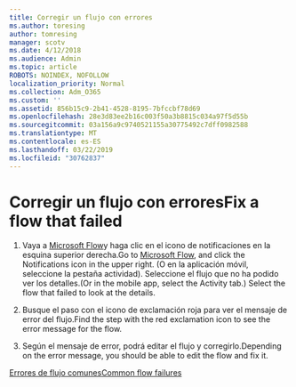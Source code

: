```yaml
---
title: Corregir un flujo con errores
ms.author: toresing
author: tomresing
manager: scotv
ms.date: 4/12/2018
ms.audience: Admin
ms.topic: article
ROBOTS: NOINDEX, NOFOLLOW
localization_priority: Normal
ms.collection: Adm_O365
ms.custom: ''
ms.assetid: 856b15c9-2b41-4528-8195-7bfccbf78d69
ms.openlocfilehash: 28e3d83ee2b16c003f50a3b8815c034a97f5d55b
ms.sourcegitcommit: 03a156a9c9740521155a30775492c7dff0982588
ms.translationtype: MT
ms.contentlocale: es-ES
ms.lasthandoff: 03/22/2019
ms.locfileid: "30762837"
---
```

# <a name="fix-a-flow-that-failed"></a><span data-ttu-id="eff42-102">Corregir un flujo con errores</span><span class="sxs-lookup"><span data-stu-id="eff42-102">Fix a flow that failed</span></span>

1. <span data-ttu-id="eff42-103">Vaya a [Microsoft Flow](https://flow.microsoft.com/)y haga clic en el icono de notificaciones en la esquina superior derecha.</span><span class="sxs-lookup"><span data-stu-id="eff42-103">Go to [Microsoft Flow](https://flow.microsoft.com/), and click the Notifications icon in the upper right.</span></span> <span data-ttu-id="eff42-104">(O en la aplicación móvil, seleccione la pestaña actividad). Seleccione el flujo que no ha podido ver los detalles.</span><span class="sxs-lookup"><span data-stu-id="eff42-104">(Or in the mobile app, select the Activity tab.) Select the flow that failed to look at the details.</span></span>
    
2. <span data-ttu-id="eff42-105">Busque el paso con el icono de exclamación roja para ver el mensaje de error del flujo.</span><span class="sxs-lookup"><span data-stu-id="eff42-105">Find the step with the red exclamation icon to see the error message for the flow.</span></span>
    
3. <span data-ttu-id="eff42-106">Según el mensaje de error, podrá editar el flujo y corregirlo.</span><span class="sxs-lookup"><span data-stu-id="eff42-106">Depending on the error message, you should be able to edit the flow and fix it.</span></span> 
    
[<span data-ttu-id="eff42-107">Errores de flujo comunes</span><span class="sxs-lookup"><span data-stu-id="eff42-107">Common flow failures</span></span>](https://go.microsoft.com/fwlink/?linkid=872110)
  

